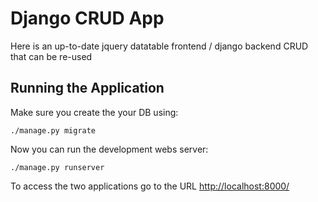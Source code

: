 # Django CRUD App

Here is an up-to-date jquery datatable frontend / django backend CRUD that can be re-used

## Running the Application


Make sure you create the your DB using:

    ./manage.py migrate

Now you can run the development webs server:

    ./manage.py runserver 

To access the two applications go to the URL <http://localhost:8000/> 
